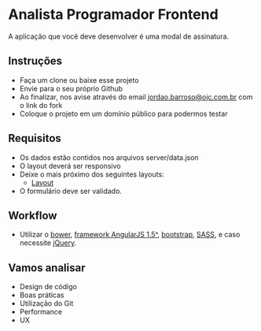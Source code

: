 # Analista Programador Frontend #

A aplicação que você deve desenvolver é uma modal de assinatura.

## Instruções ##

- Faça um clone ou baixe esse projeto
- Envie para o seu próprio Github
- Ao finalizar, nos avise através do email jordao.barroso@ojc.com.br com o link do fork
- Coloque o projeto em um domínio público para podermos testar

## Requisitos ##

- Os dados estão contidos nos arquivos server/data.json
- O layout deverá ser responsivo
- Deixe o mais próximo dos seguintes layouts:
    - [Layout](https://front-teste.firebaseapp.com)
- O formulário deve ser validado.

## Workflow ##

- Utilizar o [bower](https://bower.io/), [framework AngularJS 1.5^](https://angularjs.org/), [bootstrap](http://getbootstrap.com/), [SASS](http://sass-lang.com/), e caso necessite [jQuery](https://jquery.com/).

## Vamos analisar ##

- Design de código
- Boas práticas
- Utilização do Git
- Performance
- UX